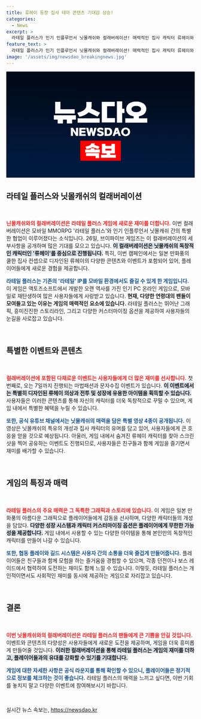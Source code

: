 ```yaml
---
title: 류헤이 등장 집사 테마 콘텐츠 기대감 상승!
categories:
  - News
excerpt: >
  라테일 플러스가 인기 인플루언서 닛몰캐쉬와 컬래버레이션! 매력적인 집사 캐릭터 류헤이와 특별한 코스튬, 다양한 이벤트로 색다른 재미를 제공한다. 놓치지 마세요!
feature_text: >
  라테일 플러스가 인기 인플루언서 닛몰캐쉬와 컬래버레이션! 매력적인 집사 캐릭터 류헤이와 특별한 코스튬, 다양한 이벤트로 색다른 재미를 제공한다. 놓치지 마세요!
image: '/assets/img/newsdao_breakingnews.jpg'
---
```


<p><img src="/assets/img/newsdao_breakingnews.jpg" alt="implanttips 속보" /></p>

<h2 data-ke-size="size26">라테일 플러스와 닛몰캐쉬의 컬래버레이션</h2>

<p data-ke-size="size16">&nbsp;</p>

<p><b><span style="color: #ee2323;">닌몰캐쉬와의 컬래버레이션은 라테일 플러스 게임에 새로운 재미를 더합니다.</span></b> 이번 컬래버레이션은 모바일 MMORPG '라테일 플러스'와 인기 인플루언서 닛몰캐쉬 간의 특별한 협업이 이루어졌다는 소식입니다. 26일, 브이파이브 게임즈는 이 컬래버레이션의 세부사항을 공개하며 많은 기대를 모으고 있습니다. <b><span style="background-color: #21538527;">이 컬래버레이션은 닛몰캐쉬의 독창적인 캐릭터인 '류헤이'를 중심으로 진행됩니다.</span></b> 특히, 이번 캠페인에서는 일본 만화풍의 쿨한 집사 컨셉으로 디자인된 류헤이의 다양한 콘텐츠와 이벤트가 포함되어 있어, 플레이어들에게 새로운 경험을 제공합니다. </p>

<p><b><span style="color: #1a5490;">라테일 플러스는 기존의 '라테일' IP를 모바일 환경에서도 즐길 수 있게 한 게임입니다.</span></b> 이 게임은 액토즈소프트에서 개발한 오랜 역사를 가진 인기 PC 온라인 게임으로, 모바일로 재탄생하여 많은 사용자들에게 사랑받고 있습니다. <b>현재, 다양한 연령대의 팬들이 모여들고 있는 이유는 게임의 매력적인 요소에 있습니다.</b> 라테일 플러스는 뛰어난 그래픽, 흥미진진한 스토리라인, 그리고 다양한 커스터마이징 옵션을 제공하여 사용자들의 눈길을 사로잡고 있습니다.</p>

<p data-ke-size="size16">&nbsp;</p>

<h2 data-ke-size="size26">특별한 이벤트와 콘텐츠</h2>

<p data-ke-size="size16">&nbsp;</p>

<p><b><span style="color: #ee2323;">컬래버레이션에 포함된 다채로운 이벤트는 사용자들에게 더 많은 재미를 선사합니다.</span></b> 첫 번째로, 오는 7일까지 진행되는 마법패션과 문자수집 이벤트가 있습니다. <b><span style="background-color: #21538527;">이 이벤트에서는 특별히 디자인된 류헤이 의상과 전투 및 성장에 유용한 아이템을 획득할 수 있습니다.</span></b> 사용자들은 이러한 콘텐츠를 통해 자신의 캐릭터를 더욱 독창적으로 꾸밀 수 있으며, 게임 내에서 특별한 혜택을 누릴 수 있습니다.</p>

<p><b><span style="color: #1a5490;">또한, 공식 유튜브 채널에서는 닛몰캐쉬의 매력을 담은 특별 영상 4종이 공개됩니다.</span></b> 이 영상은 닛몰캐쉬의 특유의 개성과 집사 캐릭터의 유머를 담고 있어, 사용자들에게 큰 호응을 얻을 것으로 예상됩니다. 아울러, 게임 내에서 숨겨진 류헤이 캐릭터를 찾아 스크린샷을 찍어 공유하는 이벤트도 진행되므로, 사용자들은 친구들과 함께 게임을 즐기면서 재미를 배가할 수 있습니다.</p>

<p data-ke-size="size16">&nbsp;</p>

<h2 data-ke-size="size26">게임의 특징과 매력</h2>

<p data-ke-size="size16">&nbsp;</p>

<p><b><span style="color: #ee2323;">라테일 플러스의 주요 매력은 그 독특한 그래픽과 스토리에 있습니다.</span></b> 이 게임은 일본 만화풍의 아름다운 그래픽으로 플레이어들에게 감동을 선사하며, 다양한 캐릭터들의 개성을 담았다. <b><span style="background-color: #21538527;">다양한 성장 시스템과 캐릭터 커스터마이징 옵션은 플레이어에게 무한한 가능성을 제공합니다.</span></b> 게임 내에서 사용할 수 있는 다양한 아이템을 통해 본인만의 독창적인 캐릭터를 만들어 나갈 수 있습니다.</p>

<p><b><span style="color: #1a5490;">또한, 협동 플레이와 길드 시스템은 사용자 간의 소통을 더욱 즐겁게 만들어줍니다.</span></b> 플레이어들은 친구들과 함께 모험을 하는 즐거움을 경험할 수 있으며, 각종 던전이나 보스 레이드에서 협력하여 도전하는 재미도 함께 느낄 수 있습니다. 이렇듯, 라테일 플러스는 개인적이면서도 사회적인 재미를 동시에 제공하는 게임으로 자리잡고 있습니다.</p>

<p data-ke-size="size16">&nbsp;</p>

<h2 data-ke-size="size26">결론</h2>

<p data-ke-size="size16">&nbsp;</p>

<p><b><span style="color: #ee2323;">이번 닛몰캐쉬와의 컬래버레이션은 라테일 플러스의 팬들에게 큰 기쁨을 안길 것입니다.</span></b> 이벤트와 콘텐츠의 다양성은 사용자들에게 새로운 도전을 제공하며, 게임을 더욱 흥미롭게 만들어줄 것입니다. <b><span style="background-color: #21538527;">이러한 컬래버레이션을 통해 라테일 플러스는 게임의 재미를 더하고, 플레이어들과의 유대를 강화할 수 있기를 기대합니다.</span></b> </p>

<p><b><span style="color: #1a5490;">게임에 대한 자세한 사항은 공식 라운지를 통해 확인할 수 있으니, 플레이어들은 정기적으로 정보를 체크하는 것이 좋습니다.</span></b> 라테일 플러스의 매력을 느끼고 싶다면, 이번 기회를 놓치지 말고 다양한 이벤트에 참여해보시기 바랍니다. </p>

<p data-ke-size="size16">&nbsp;</p>
실시간 뉴스 속보는, <a href="https://newsdao.kr" rel="dofollow">https://newsdao.kr</a>


